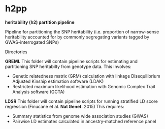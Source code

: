# h2pp
**heritability (h2) partition pipeline**

Pipeline for partitioning the SNP heritability (i.e. proportion of narrow-sense heritability accounted for by commonly segregating variants tagged by GWAS-interrogated SNPs) 

Directories

**GREML** 
This folder will contain pipeline scripts for estimating and partitioning SNP heritabilty from genotype data. 
This involves:
  * Genetic relatedness matrix (GRM) calculation with linkage Disequilibrium Adjusted Kinship estimation software (LDAK)  
  * Restricted maximum likelihood estimation with Genomic Complex Trait Analysis software (GCTA)

**LDSR** 
This folder will contain pipeline scripts for running stratified LD score regression (Finucane et al. __Nat Genet__. 2015) 
This requires:
  * Summary statistics from genome wide association studies (GWAS) 
  * Pairwise LD estimates calculated in ancestry-matched reference panel 
